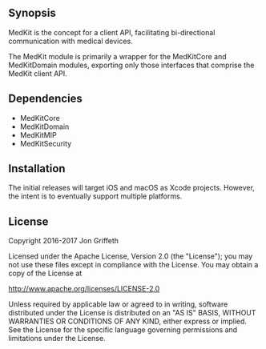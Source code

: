 
## Synopsis

MedKit is the concept for a client API, facilitating bi-directional communication with medical devices.

The MedKit module is primarily a wrapper for the MedKitCore and MedKitDomain modules, exporting only those interfaces that comprise the MedKit client API.

## Dependencies

* MedKitCore
* MedKitDomain
* MedKitMIP
* MedKitSecurity

## Installation

The initial releases will target iOS and macOS as Xcode projects. However, the intent is to eventually support multiple platforms.

## License

Copyright 2016-2017 Jon Griffeth

Licensed under the Apache License, Version 2.0 (the "License");
you may not use these files except in compliance with the License.
You may obtain a copy of the License at

http://www.apache.org/licenses/LICENSE-2.0

Unless required by applicable law or agreed to in writing, software
distributed under the License is distributed on an "AS IS" BASIS,
WITHOUT WARRANTIES OR CONDITIONS OF ANY KIND, either express or implied.
See the License for the specific language governing permissions and
limitations under the License.
